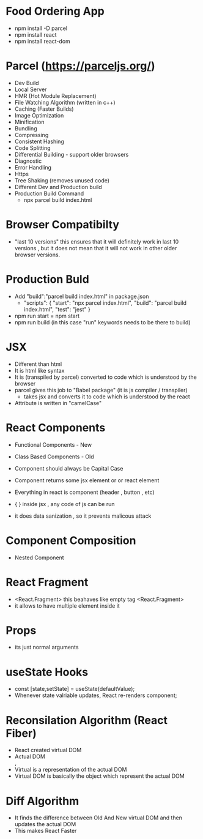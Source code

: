 # Food Ordering App

- npm install -D parcel
- npm install react
- npm install react-dom

# Parcel (https://parceljs.org/)

- Dev Build
- Local Server
- HMR (Hot Module Replacement)
- File Watching Algorithm (written in c++)
- Caching (Faster Builds)
- Image Optimization
- Minification
- Bundling
- Compressing
- Consistent Hashing
- Code Splitting
- Differential Building - support older browsers
- Diagnostic
- Error Handling
- Https
- Tree Shaking (removes unused code)
- Different Dev and Production build
- Production Build Command
  - npx parcel build index.html

# Browser Compatibilty

- "last 10 versions" this ensures that it will definitely work in last 10 versions , but it does not mean that it will not work in other older browser versions.

# Production Buld

- Add "build":"parcel build index.html" in package.json
  - "scripts": {
    "start": "npx parcel index.html",
    "build": "parcel build index.html",
    "test": "jest"
    }
- npm run start = npm start
- npm run build (in this case "run" keywords needs to be there to build)

# JSX

- Different than html
- It is html like syntax
- It is (transpiled by parcel) converted to code which is understood by the browser
- parcel gives this job to "Babel package" (it is js compiler / transpiler)
  - takes jsx and converts it to code which is understood by the react
- Attribute is written in "camelCase"

# React Components

- Functional Components - New
- Class Based Components - Old

- Component should always be Capital Case
- Component returns some jsx element or or react element
- Everything in react is component (header , button , etc)
- { } inside jsx , any code of js can be run
- it does data sanization , so it prevents malicous attack

# Component Composition

- Nested Component

# React Fragment

- <React.Fragment> this beahaves like empty tag <React.Fragment>
- it allows to have multiple element inside it

# Props

- its just normal arguments

# useState Hooks

- const [state,setState] = useState(defaultValue);
- Whenever state valriable updates, React re-renders component;

# Reconsilation Algorithm (React Fiber)

- React created virtual DOM
- Actual DOM <div>,<img>
- Virtual is a representation of the actual DOM
- Virtual DOM is basically the object which represent the actual DOM 

# Diff Algorithm

- It finds the difference between Old And New  virtual DOM and then updates the actual DOM
- This makes React Faster
